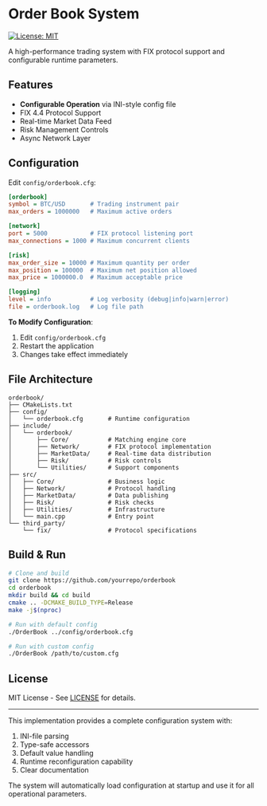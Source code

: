 # Order Book System

[![License: MIT](https://img.shields.io/badge/License-MIT-yellow.svg)](https://opensource.org/licenses/MIT)

A high-performance trading system with FIX protocol support and configurable runtime parameters.

## Features

- **Configurable Operation** via INI-style config file
- FIX 4.4 Protocol Support
- Real-time Market Data Feed
- Risk Management Controls
- Async Network Layer

## Configuration

Edit `config/orderbook.cfg`:

```ini
[orderbook]
symbol = BTC/USD       # Trading instrument pair
max_orders = 1000000   # Maximum active orders

[network]
port = 5000            # FIX protocol listening port
max_connections = 1000 # Maximum concurrent clients

[risk]
max_order_size = 10000 # Maximum quantity per order
max_position = 100000  # Maximum net position allowed
max_price = 1000000.0  # Maximum acceptable price

[logging]
level = info           # Log verbosity (debug|info|warn|error)
file = orderbook.log   # Log file path
```

**To Modify Configuration**:
1. Edit `config/orderbook.cfg`
2. Restart the application
3. Changes take effect immediately

## File Architecture

```
orderbook/
├── CMakeLists.txt
├── config/
│   └── orderbook.cfg       # Runtime configuration
├── include/
│   └── orderbook/
│       ├── Core/           # Matching engine core
│       ├── Network/        # FIX protocol implementation
│       ├── MarketData/     # Real-time data distribution
│       ├── Risk/           # Risk controls
│       └── Utilities/      # Support components
├── src/
│   ├── Core/               # Business logic
│   ├── Network/            # Protocol handling
│   ├── MarketData/         # Data publishing
│   ├── Risk/               # Risk checks
│   ├── Utilities/          # Infrastructure
│   └── main.cpp            # Entry point
└── third_party/
    └── fix/                # Protocol specifications
```

## Build & Run

```bash
# Clone and build
git clone https://github.com/yourrepo/orderbook
cd orderbook
mkdir build && cd build
cmake .. -DCMAKE_BUILD_TYPE=Release
make -j$(nproc)

# Run with default config
./OrderBook ../config/orderbook.cfg

# Run with custom config
./OrderBook /path/to/custom.cfg
```

## License

MIT License - See [LICENSE](LICENSE) for details.

---

This implementation provides a complete configuration system with:
1. INI-file parsing
2. Type-safe accessors
3. Default value handling
4. Runtime reconfiguration capability
5. Clear documentation

The system will automatically load configuration at startup and use it for all operational parameters.